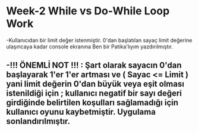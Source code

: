 # Week-2 While vs Do-While Loop Work
-Kullanıcıdan bir limit değer istenmiştir. 0'dan başlatılan sayaç limit değerine ulaşıncaya kadar console ekranına Ben bir Patika'lıyım yazdırılmıştır.

-!!! ÖNEMLİ NOT !!! : Şart olarak sayacın 0'dan başlayarak 1'er 1'er artması ve ( Sayac <= Limit ) yani limit değerin 0'dan büyük veya eşit olması istenildiği için ;
kullanıcı negatif bir sayı değeri girdiğinde belirtilen koşulları sağlamadığı için kullanıcı oyunu kaybetmiştir. Uygulama sonlandırılmıştır.
-

